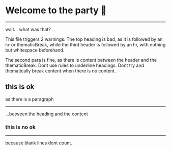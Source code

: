 # Welcome to the party 🎉
---

wait... what was that?

This file triggers 2 warnings. The top heading is bad, as it is followed by an `hr` or thematicBreak, while the third header is followed by an hr, with nothing but whitespace beforehand.

The second para is fine, as there is content between the header and the thematicBreak. Dont use rules to underline headings. Dont try and thematically break content when there is no content.

## this is ok

as there is a paragraph

---

...between the heading and the content

### this is no ok
  
  
---

because blank lines dont count.